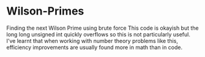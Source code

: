 # Wilson-Primes
Finding the next Wilson Prime using brute force
This code is okayish but the long long unsigned int quickly overflows so this is not particularly useful. I've learnt that when working with number theory problems like this, efficiency improvements are usually found more in math than in code.
